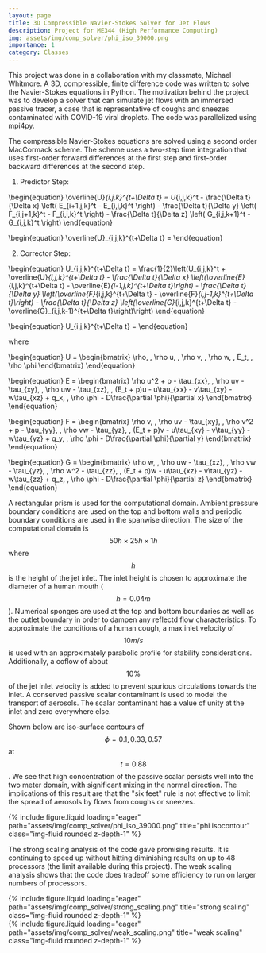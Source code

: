 ```yaml
---
layout: page
title: 3D Compressible Navier-Stokes Solver for Jet Flows
description: Project for ME344 (High Performance Computing)
img: assets/img/comp_solver/phi_iso_39000.png
importance: 1
category: Classes
---
```


This project was done in a collaboration with my classmate, Michael Whitmore. A 3D, compressible, finite difference code was written to solve the Navier-Stokes equations in Python. The motivation behind the project was to develop a solver that can simulate jet flows with an immersed passive tracer, a case that is representative of coughs and sneezes contaminated with COVID-19 viral droplets. The code was parallelized using mpi4py. 

The compressible Navier-Stokes equations are solved using a second order MacCormack scheme. The scheme uses a two-step time integration that uses first-order forward differences at the first step and first-order backward differences at the second step. 

1. Predictor Step:

\begin{equation}
    \overline{U}_{i,j,k}^{t+\Delta t} = U_{i,j,k}^t - \frac{\Delta t}{\Delta x} \left( E_{i+1,j,k}^t - E_{i,j,k}^t \right) - \frac{\Delta t}{\Delta y} \left( F_{i,j+1,k}^t - F_{i,j,k}^t \right) - \frac{\Delta t}{\Delta z} \left( G_{i,j,k+1}^t - G_{i,j,k}^t \right)
\end{equation}

\begin{equation}
    \overline{U}_{i,j,k}^{t+\Delta t} = 
\end{equation}

2. Corrector Step:

\begin{equation}
    U_{i,j,k}^{t+\Delta t} = \frac{1}{2}\left(U_{i,j,k}^t + \overline{U}_{i,j,k}^{t+\Delta t} - \frac{\Delta t}{\Delta x} \left(\overline{E}_{i,j,k}^{t+\Delta t} - \overline{E}_{i-1,j,k}^{t+\Delta t}\right) - \frac{\Delta t}{\Delta y} \left(\overline{F}_{i,j,k}^{t+\Delta t} - \overline{F}_{i,j-1,k}^{t+\Delta t}\right) - \frac{\Delta t}{\Delta z} \left(\overline{G}_{i,j,k}^{t+\Delta t} - \overline{G}_{i,j,k-1}^{t+\Delta t}\right)\right)
\end{equation}

\begin{equation}
    U_{i,j,k}^{t+\Delta t} =
\end{equation}

where 

\begin{equation}
U = \begin{bmatrix}
\rho, \, \rho u, \, \rho v, \, \rho w, \, E_t, \, \rho \phi
\end{bmatrix}
\end{equation}

\begin{equation}
E = \begin{bmatrix}
\rho u^2 + p - \tau_{xx}, \, \rho uv - \tau_{xy}, \, \rho uw - \tau_{xz}, \, (E_t + p)u - u\tau_{xx} - v\tau_{xy} - w\tau_{xz} + q_x, \, \rho \phi - D\frac{\partial \phi}{\partial x}
\end{bmatrix}
\end{equation}

\begin{equation}
F = \begin{bmatrix}
\rho v, \, \rho uv - \tau_{xy}, \, \rho v^2 + p - \tau_{yy}, \, \rho vw - \tau_{yz}, \, (E_t + p)v - u\tau_{xy} - v\tau_{yy} - w\tau_{yz} + q_y, \, \rho \phi - D\frac{\partial \phi}{\partial y}
\end{bmatrix}
\end{equation}

\begin{equation}
G = \begin{bmatrix}
\rho w, \, \rho uw - \tau_{xz}, \, \rho vw - \tau_{yz}, \, \rho w^2 - \tau_{zz}, \, (E_t + p)w - u\tau_{xz} - v\tau_{yz} - w\tau_{zz} + q_z, \, \rho \phi - D\frac{\partial \phi}{\partial z}
\end{bmatrix}
\end{equation}

A rectangular prism is used for the computational domain. Ambient pressure boundary conditions are used on the top and bottom walls and periodic boundary conditions are used in the spanwise direction. The size of the computational domain is $$50h \times 25h \times 1h$$ where $$h$$ is the height of the jet inlet. The inlet height is chosen to approximate the diameter of a human mouth ($$h = 0.04m$$). Numerical sponges are used at the top and bottom boundaries as well as the outlet boundary in order to dampen any reflectd flow characteristics. To approximate the conditions of a human cough, a max inlet velocity of $$10m/s$$ is used with an approximately parabolic profile for stability considerations. Additionally, a coflow of about $$10\%$$ of the jet inlet velocity is added to prevent spurious circulations towards the inlet. A conserved passive scalar contaminant is used to model the transport of aerosols. The scalar contaminant has a value of unity at the inlet and zero everywhere else. 

Shown below are iso-surface contours of $$\phi = {0.1, 0.33, 0.57}$$ at $$t = 0.88$$. We see that high concentration of the passive scalar persists well into the two meter domain, with significant mixing in the normal direction. The implications of this result are that the "six feet" rule is not effective to limit the spread of aerosols by flows from coughs or sneezes. 

<div class="row">
    <div class="col-sm mt-3 mt-md-0">
        {% include figure.liquid loading="eager" path="assets/img/comp_solver/phi_iso_39000.png" title="phi isocontour" class="img-fluid rounded z-depth-1" %}
    </div>
</div>

The strong scaling analysis of the code gave promising results. It is continuing to speed up without hitting diminishing results on up to 48 processors (the limit available during this project). The weak scaling analysis shows that the code does tradeoff some efficiency to run on larger numbers of processors. 

<div class="row">
    <div class="col-sm mt-3 mt-md-0">
        {% include figure.liquid loading="eager" path="assets/img/comp_solver/strong_scaling.png" title="strong scaling" class="img-fluid rounded z-depth-1" %}
    </div>
    <div class="col-sm mt-3 mt-md-0">
        {% include figure.liquid loading="eager" path="assets/img/comp_solver/weak_scaling.png" title="weak scaling" class="img-fluid rounded z-depth-1" %}
    </div>
</div>


